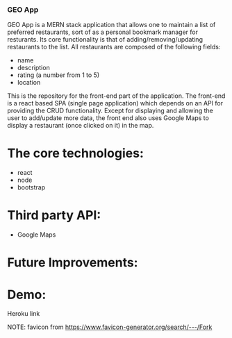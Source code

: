 ### GEO App

GEO App is a MERN stack application that allows one to maintain a list of preferred restaurants, sort of as a personal bookmark manager for resturants. Its core functionality is that of adding/removing/updating restaurants to the list. All restaurants are composed of the following fields:

- name
- description
- rating (a number from 1 to 5)
- location

This is the repository for the front-end part of the application. The front-end is a react based SPA (single page application) which depends on an API for providing the CRUD functionality. Except for displaying and allowing the user to add/update more data, the front end also uses Google Maps to display a restaurant (once clicked on it) in the map.

# The core technologies:

- react
- node
- bootstrap

# Third party API:

- Google Maps

# Future Improvements:

# Demo: 

Heroku link


NOTE: favicon from https://www.favicon-generator.org/search/---/Fork
